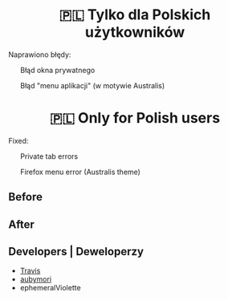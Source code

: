 <center>
<h1>🇵🇱 Tylko dla Polskich użytkowników</h1>
</center>
<P>Naprawiono błędy:</P>
  <ul>Błąd okna prywatnego</ul>
  <ul>Błąd "menu aplikacji" (w motywie Australis)</ul>
<p></p>
<center>
<h1>🇵🇱 Only for Polish users</h1>
</center>
<P>Fixed:</P>
  <ul>Private tab errors</ul>
  <ul>Firefox menu error (Australis theme)</ul>

<h2>Before</h2>


<h2>After</h2>


## Developers | Deweloperzy
* [Travis](https://github.com/travy-patty/)
* [aubymori](https://github.com/aubymori)
* ephemeralViolette
